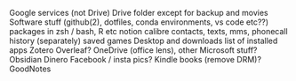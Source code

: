 Google services (not Drive)
Drive folder except for backup and movies
Software stuff (github(2), dotfiles, conda environments, vs code etc??)
packages in zsh / bash, R etc
notion
calibre
contacts, texts, mms, phonecall history (separately)
saved games
Desktop and downloads
list of installed apps
Zotero
Overleaf?
OneDrive (office lens), other Microsoft stuff?
Obsidian
Dinero
Facebook / insta pics?
Kindle books (remove DRM)?
GoodNotes